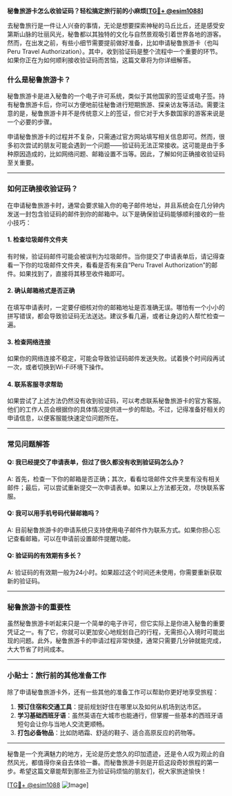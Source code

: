 **秘鲁旅游卡怎么收验证码？轻松搞定旅行前的小麻烦[[TG💪+ @esim1088](https://t.me/s/esim1088)]**

去秘鲁旅行是一件让人兴奋的事情，无论是想要探索神秘的马丘比丘，还是感受安第斯山脉的壮丽风光，秘鲁都以其独特的文化与自然景观吸引着世界各地的游客。然而，在出发之前，有些小细节需要提前做好准备，比如申请秘鲁旅游卡（也叫Peru Travel Authorization）。其中，收到验证码是整个流程中一个重要的环节。如果你正在为如何顺利接收验证码而苦恼，这篇文章将为你详细解答。

### 什么是秘鲁旅游卡？

秘鲁旅游卡是进入秘鲁的一个电子许可系统，类似于其他国家的签证或电子签。持有秘鲁旅游卡后，你可以方便地前往秘鲁进行短期旅游、探亲访友等活动。需要注意的是，秘鲁旅游卡并不是传统意义上的签证，但它对于大多数国家的游客来说是一个必要的步骤。

申请秘鲁旅游卡的过程并不复杂，只需通过官方网站填写相关信息即可。然而，很多初次尝试的朋友可能会遇到一个问题——验证码无法正常接收。这可能是由于多种原因造成的，比如网络问题、邮箱设置不当等。因此，了解如何正确接收验证码至关重要。

---

### 如何正确接收验证码？

在申请秘鲁旅游卡时，通常会要求输入你的电子邮件地址，并且系统会在几分钟内发送一封包含验证码的邮件到你的邮箱中。以下是确保验证码能够顺利接收的一些小技巧：

#### 1. **检查垃圾邮件文件夹**
有时候，验证码邮件可能会被误判为垃圾邮件。当你提交了申请表单后，请记得查看一下你的垃圾邮件文件夹，看看是否有来自“Peru Travel Authorization”的邮件。如果找到了，直接将其移至收件箱即可。

#### 2. **确认邮箱格式是否正确**
在填写申请表时，一定要仔细核对你的邮箱地址是否准确无误。哪怕有一个小小的拼写错误，都会导致验证码无法送达。建议多看几遍，或者让身边的人帮忙检查一遍。

#### 3. **检查网络连接**
如果你的网络连接不稳定，可能会导致验证码邮件发送失败。试着换个时间段再试一次，或者切换到Wi-Fi环境下操作。

#### 4. **联系客服寻求帮助**
如果尝试了上述方法仍然没有收到验证码，可以考虑联系秘鲁旅游卡的官方客服。他们的工作人员会根据你的具体情况提供进一步的帮助。不过，记得准备好相关的申请信息，以便客服能快速定位问题所在。

---

### 常见问题解答

#### Q: 我已经提交了申请表单，但过了很久都没有收到验证码怎么办？
A: 首先，检查一下你的邮箱是否正确；其次，看看垃圾邮件文件夹里有没有相关邮件；最后，可以尝试重新提交一次申请表单。如果以上方法都无效，尽快联系客服。

#### Q: 我可以用手机号码代替邮箱吗？
A: 目前秘鲁旅游卡的申请系统只支持使用电子邮件作为联系方式。如果你担心忘记查看邮箱，可以在申请前设置邮件提醒功能。

#### Q: 验证码的有效期有多长？
A: 验证码的有效期一般为24小时。如果超过这个时间还未使用，你需要重新获取新的验证码。

---

### 秘鲁旅游卡的重要性

虽然秘鲁旅游卡听起来只是一个简单的电子许可，但它实际上是你进入秘鲁的重要凭证之一。有了它，你就可以更加安心地规划自己的行程，无需担心入境时可能出现的问题。此外，秘鲁旅游卡的申请过程非常快捷，通常只需要几分钟就能完成，大大节省了时间成本。

---

### 小贴士：旅行前的其他准备工作

除了申请秘鲁旅游卡外，还有一些其他的准备工作可以帮助你更好地享受旅程：

1. **预订住宿和交通工具**：提前规划好住在哪里以及如何从机场到达市区。
2. **学习基础西班牙语**：虽然英语在大城市也能通行，但掌握一些基本的西班牙语短句会让你与当地人交流更顺畅。
3. **打包必备物品**：比如防晒霜、舒适的鞋子、适合高原反应的药物等。

---

秘鲁是一个充满魅力的地方，无论是历史悠久的印加遗迹，还是令人叹为观止的自然风光，都值得你亲自去体验一番。而秘鲁旅游卡则是开启这段奇妙旅程的第一步。希望这篇文章能帮到那些正为验证码烦恼的朋友们，祝大家旅途愉快！

[[TG💪+ @esim1088](https://t.me/s/esim1088) ![Image](https://i.postimg.cc/4NQfJmqS/Snipaste-2025-05-13-00-14-12.png)]